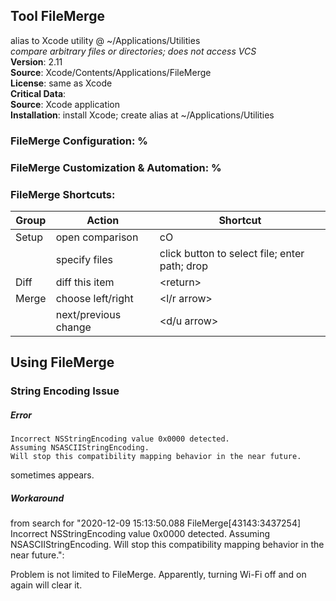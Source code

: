 ## Tool FileMerge
  alias to Xcode utility @ ~/Applications/Utilities<br/>
  *compare arbitrary files or directories; does not access VCS*<br/>
  **Version**: 2.11<br/>
  **Source**: Xcode/Contents/Applications/FileMerge<br/>
  **License**: same as Xcode<br/>
  **Critical Data**: <br/>
  **Source**: Xcode application<br/>
  **Installation**: install Xcode; create alias at ~/Applications/Utilities<br/>

### FileMerge **Configuration**: %<br/>
### FileMerge **Customization &amp; Automation**: %<br/>
### FileMerge **Shortcuts**: <br/>
| Group | Action | Shortcut |
|---|---|---|
| Setup | open comparison | cO |
| | specify files | click button to select file;  enter path; drop |
| Diff | diff this item | &lt;return&gt; |
| Merge | choose left/right | &lt;l/r arrow&gt; |
| | next/previous change | &lt;d/u arrow&gt; |


## Using FileMerge<br/>

### String Encoding Issue

##### Error
```
Incorrect NSStringEncoding value 0x0000 detected.
Assuming NSASCIIStringEncoding.
Will stop this compatibility mapping behavior in the near future.
```
sometimes appears.

##### Workaround

from search for "2020-12-09 15:13:50.088 FileMerge\[43143:3437254\] Incorrect NSStringEncoding value 0x0000 detected. Assuming NSASCIIStringEncoding. Will stop this compatibility mapping behavior in the near future.":

Problem is not limited to FileMerge.
Apparently, turning Wi-Fi off and on again will clear it.
